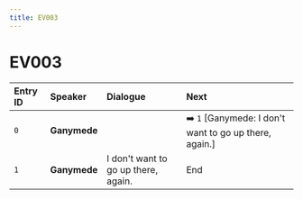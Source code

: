 ```yaml
---
title: EV003
---
```


# EV003


| Entry ID | Speaker | Dialogue | Next |
| :------- | :------ | :------- | :------------ |
| `0` | **Ganymede** |  | ➡️ `1` \[Ganymede: I don't want to go up there, again\.\] |
| `1` | **Ganymede** | I don't want to go up there, again\. | End |
